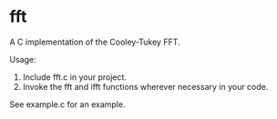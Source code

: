 # fft
A C implementation of the Cooley-Tukey FFT.  

Usage:  
1) Include fft.c in your project.  
2) Invoke the fft and ifft functions wherever necessary in your code.   

See example.c for an example.

